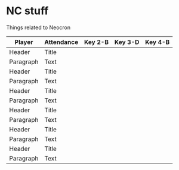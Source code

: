 # NC stuff
Things related to Neocron



| Player      | Attendance  | Key 2-B | Key 3-D | Key 4-B |  
| ----------- | ----------- |---------|---------|---------|
| Header      | Title       |         |         |         |
| Paragraph   | Text        |         |         |         |
| Header      | Title       |         |         |         |
| Paragraph   | Text        |         |         |         |
| Header      | Title       |         |         |         |
| Paragraph   | Text        |         |         |         |
| Header      | Title       |         |         |         |
| Paragraph   | Text        |         |         |         |
| Header      | Title       |         |         |         |
| Paragraph   | Text        |         |         |         |
| Header      | Title       |         |         |         |
| Paragraph   | Text        |         |         |         |
